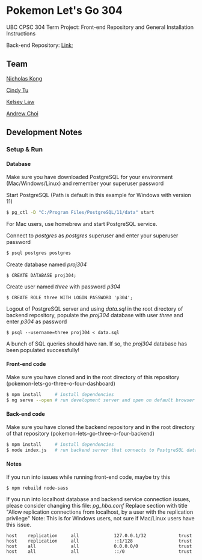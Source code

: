 # Pokemon Let's Go 304

UBC CPSC 304 Term Project: Front-end Repository and General Installation Instructions

Back-end Repository: [Link](https://github.com/kelseylaw/pokemon-lets-go-three-o-four-backend);

## Team

[Nicholas Kong](https://github.com/Asiapenguin)

[Cindy Tu](https://github.com/cindy-yhtu)

[Kelsey Law](https://github.com/kelseylaw)

[Andrew Choi](https://github.com/andrchoi)

## Development Notes

### Setup & Run

#### Database
Make sure you have downloaded PostgreSQL for your environment (Mac/Windows/Linux) and remember your superuser password

Start PostgreSQL (Path is default in this example for Windows with version 11)
```bash
$ pg_ctl -D "C:/Program Files/PostgreSQL/11/data" start
```
For Mac users, use homebrew and start PostgreSQL service.

Connect to *postgres* as *postgres* superuser and enter your superuser password
```bash
$ psql postgres postgres
```
Create database named *proj304*
```
$ CREATE DATABASE proj304;
```
Create user named *three* with password *p304*
```
$ CREATE ROLE three WITH LOGIN PASSWORD 'p304';
```
Logout of PostgreSQL server and using *data.sql* in the root directory of backend repository, populate the *proj304* database with user *three* and enter *p304* as password
```
$ psql --username=three proj304 < data.sql
```
A bunch of SQL queries should have ran. If so, the *proj304* database has been populated successfully!

#### Front-end code
Make sure you have cloned and in the root directory of this repository (pokemon-lets-go-three-o-four-dashboard)

```bash
$ npm install     # install dependencies
$ ng serve --open # run development server and open on default browser
```

#### Back-end code
Make sure you have cloned the backend repository and in the root directory of that repository (pokemon-lets-go-three-o-four-backend)

```bash
$ npm install     # install dependencies
$ node index.js   # run backend server that connects to PostgreSQL database
```

#### Notes

If you run into issues while running front-end code, maybe try this
```
$ npm rebuild node-sass
```

If you run into localhost database and backend service connection issues, please consider changing this file: *pg_hba.conf*
Replace section with title "Allow replication connections from localhost, by a user with the replication privilege"
Note: This is for Windows users, not sure if Mac/Linux users have this issue.
```
host    replication     all             127.0.0.1/32            trust
host    replication     all             ::1/128                 trust
host	all				all 			0.0.0.0/0				trust
host	all				all 			::/0					trust
```
